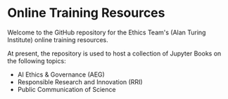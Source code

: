 # Online Training Resources

Welcome to the GitHub repository for the Ethics Team's (Alan Turing Institute) online training resources. 

At present, the repository is used to host a collection of Jupyter Books on the following topics:

- AI Ethics & Governance (AEG) 
- Responsible Research and Innovation (RRI)
- Public Communication of Science
